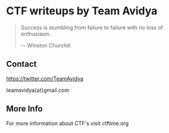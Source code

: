 # CTF writeups by Team Avidya

> Success is stumbling from failure to failure with no loss of enthusiasm.
>
> -- Winston Churchill

## Contact
https://twitter.com/TeamAvidya

teamavidya{at}gmail.com

## More Info
For more information about CTF's visit ctftime.org
